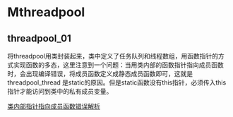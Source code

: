 # Mthreadpool
## threadpool_01
将threadpool用类封装起来，类中定义了任务队列和线程数组，用函数指针的方式实现函数的多态，这里注意到一个问题：当用类内部的函数指针指向成员函数时，会出现编译错误，将成员函数定义成静态成员函数即可，这就是threadpool_thread 是static的原因。但是static函数没有this指针，必须传入this指针才能访问到类中的私有成员变量。

[类内部指针指向成员函数错误解析](https://blog.csdn.net/maojudong/article/details/8194143 "悬停显示")
